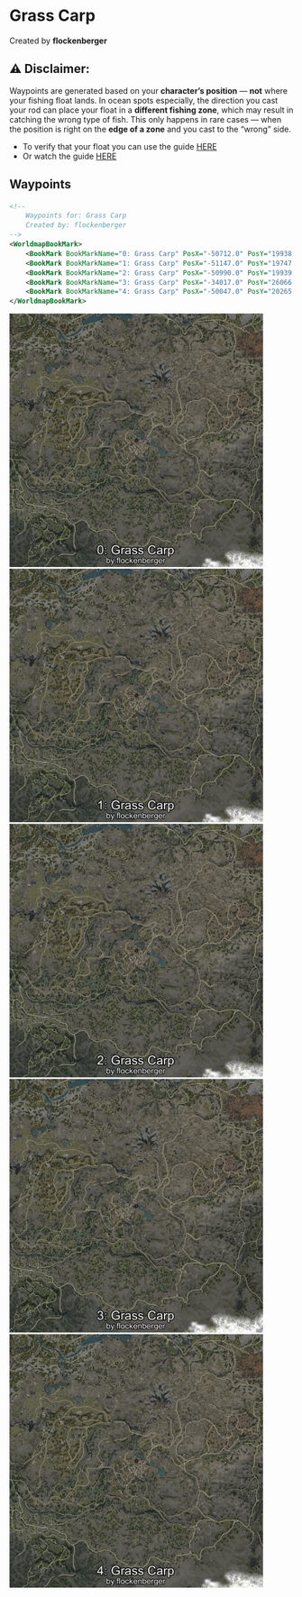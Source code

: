 # Grass Carp
Created by **flockenberger**

## ⚠️ Disclaimer:
Waypoints are generated based on your __**character’s position**__ — __not__ where your fishing float lands.
In ocean spots especially, the direction you cast your rod can place your float in a **different fishing zone**, which may result in catching the wrong type of fish.
This only happens in rare cases — when the position is right on the **edge of a zone** and you cast to the “wrong” side.

- To verify that your float you can use the guide [HERE](https://flockenberger.github.io/bdo-fish-position/)
- Or watch the guide [HERE](https://youtu.be/t-VXcRoNojk)

## Waypoints
```xml
<!--
    Waypoints for: Grass Carp
    Created by: flockenberger
-->
<WorldmapBookMark>
    <BookMark BookMarkName="0: Grass Carp" PosX="-50712.0" PosY="19938.0" PosZ="-396430.0" />
    <BookMark BookMarkName="1: Grass Carp" PosX="-51147.0" PosY="19747.0" PosZ="-396223.0" />
    <BookMark BookMarkName="2: Grass Carp" PosX="-50990.0" PosY="19939.0" PosZ="-396517.0" />
    <BookMark BookMarkName="3: Grass Carp" PosX="-34017.0" PosY="26066.0" PosZ="-398808.0" />
    <BookMark BookMarkName="4: Grass Carp" PosX="-50047.0" PosY="20265.0" PosZ="-396640.0" />
</WorldmapBookMark>
```

<img src="./Grass Carp_0_Preview.webp" width="450"/> <img src="./Grass Carp_1_Preview.webp" width="450"/> <img src="./Grass Carp_2_Preview.webp" width="450"/> <img src="./Grass Carp_3_Preview.webp" width="450"/> <img src="./Grass Carp_4_Preview.webp" width="450"/> 